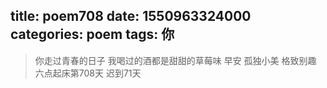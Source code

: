 title: poem708
date: 1550963324000
categories: poem
tags: 你
---
> 你走过青春的日子
我喝过的酒都是甜甜的草莓味
早安
孤独小美
格致别趣
六点起床第708天 迟到71天